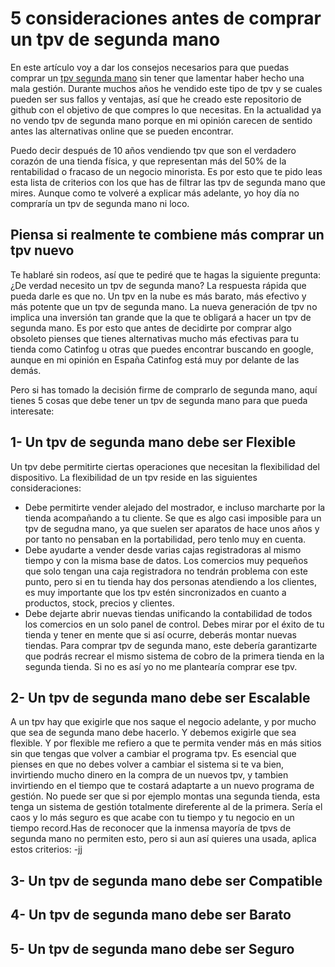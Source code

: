 # 5 consideraciones antes de comprar un tpv de segunda mano
En este artículo voy a dar los consejos necesarios para que puedas comprar un [tpv segunda mano](https://catinfog.com/tpv-segunda-mano.html) sin tener que lamentar haber hecho una mala gestión. Durante muchos años he vendido este tipo de tpv y se cuales pueden ser sus fallos y ventajas, así que he creado este repositorio de github con el objetivo de que compres lo que necesitas. En la actualidad ya no vendo tpv de segunda mano porque en mi opinión carecen de sentido antes las alternativas online que se pueden encontrar.

Puedo decir después de 10 años vendiendo tpv que son el verdadero corazón de una tienda física, y que representan más del 50% de la rentabilidad o fracaso de un negocio minorista. Es por esto que te pido leas esta lista de criterios con los que has de filtrar las tpv de segunda mano que mires. Aunque como te volveré a explicar más adelante, yo hoy día no compraría un tpv de segunda mano ni loco.

## Piensa si realmente te combiene más comprar un tpv nuevo
Te hablaré sin rodeos, así que te pediré que te hagas la siguiente pregunta: ¿De verdad necesito un tpv de segunda mano? La respuesta rápida que pueda darle es que no. Un tpv en la nube es más barato, más efectivo y más potente que un tpv de segunda mano. La nueva generación de tpv no implica una inversión tan grande que la que te obligará a hacer un tpv de segunda mano. Es por esto que antes de decidirte por comprar algo obsoleto pienses que tienes alternativas mucho más efectivas para tu tienda como Catinfog u otras que puedes encontrar buscando en google, aunque en mi opinión en España Catinfog está muy por delante de las demás.

Pero si has tomado la decisión firme de comprarlo de segunda mano, aquí tienes 5 cosas que debe tener un tpv de segunda mano para que pueda interesate:

## 1- Un tpv de segunda mano debe ser Flexible
Un tpv debe permitirte ciertas operaciones que necesitan la flexibilidad del dispositivo. La flexibilidad de un tpv reside en las siguientes consideraciones:
- Debe permitirte vender alejado del mostrador, e incluso marcharte por la tienda acompañando a tu cliente. Se que es algo casi imposible para un tpv de segudna mano, ya que suelen ser aparatos de hace unos años y por tanto no pensaban en la portabilidad, pero tenlo muy en cuenta. 
- Debe ayudarte a vender desde varias cajas registradoras al mismo tiempo y con la misma base de datos. Los comercios muy pequeños que solo tengan una caja registradora no tendrán problema con este punto, pero si en tu tienda hay dos personas atendiendo a los clientes, es muy importante que los tpv estén sincronizados en cuanto a productos, stock, precios y clientes.
- Debe dejarte abrir nuevas tiendas unificando la contabilidad de todos los comercios en un solo panel de control. Debes mirar por el éxito de tu tienda y tener en mente que si así ocurre, deberás montar nuevas tiendas. Para comprar tpv de segunda mano, este debería garantizarte que podrás recrear el mismo sistema de cobro de la primera tienda en la segunda tienda. Si no es así yo no me plantearía comprar ese tpv.


## 2- Un tpv de segunda mano debe ser Escalable
A un tpv hay que exigirle que nos saque el negocio adelante, y por mucho que sea de segunda mano debe hacerlo. Y debemos exigirle que sea flexible. Y por flexible me refiero a que te permita vender más en más sitios sin que tengas que volver a cambiar el programa tpv. Es esencial que pienses en que no debes volver a cambiar el sistema si te va bien, invirtiendo mucho dinero en la compra de un nuevos tpv, y tambien invirtiendo en el tiempo que te costará adaptarte a un nuevo programa de gestión. No puede ser que si por ejemplo montas una segunda tienda, esta tenga un sistema de gestión totalmente direferente al de la primera. Sería el caos y lo más seguro es que acabe con tu tiempo y tu negocio en un tiempo record.Has de reconocer que la inmensa mayoría de tpvs de segunda mano no permiten esto, pero si aun así quieres una usada, aplica estos criterios:
-jj

## 3- Un tpv de segunda mano debe ser Compatible

## 4- Un tpv de segunda mano debe ser Barato

## 5- Un tpv de segunda mano debe ser Seguro

